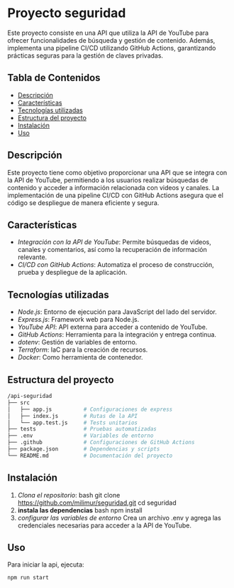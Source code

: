 # Proyecto seguridad

Este proyecto consiste en una API que utiliza la API de YouTube para ofrecer funcionalidades de búsqueda y gestión de contenido. Además, implementa una pipeline CI/CD utilizando GitHub Actions, garantizando prácticas seguras para la gestión de claves privadas.

## Tabla de Contenidos

- [Descripción](#descripción)
- [Características](#características)
- [Tecnologías utilizadas](#tecnologías-utilizadas)
- [Estructura del proyecto](#estructura-del-proyecto)
- [Instalación](#instalación)
- [Uso](#uso)

## Descripción

Este proyecto tiene como objetivo proporcionar una API que se integra con la API de YouTube, permitiendo a los usuarios realizar búsquedas de contenido y acceder a información relacionada con videos y canales. La implementación de una pipeline CI/CD con GitHub Actions asegura que el código se despliegue de manera eficiente y segura.

## Características

- *Integración con la API de YouTube*: Permite búsquedas de videos, canales y comentarios, así como la recuperación de información relevante.
- *CI/CD con GitHub Actions*: Automatiza el proceso de construcción, prueba y despliegue de la aplicación.


## Tecnologías utilizadas

- *Node.js*: Entorno de ejecución para JavaScript del lado del servidor.
- *Express.js*: Framework web para Node.js.
- *YouTube API*: API externa para acceder a contenido de YouTube.
- *GitHub Actions*: Herramienta para la integración y entrega continua.
- *dotenv*: Gestión de variables de entorno.
- *Terraform*: IaC para la creación de recursos.
- *Docker*: Como herramienta de contenedor.  

## Estructura del proyecto
```bash
/api-seguridad
├── src
│   ├── app.js          # Configuraciones de express
│   ├── index.js        # Rutas de la API
│   └── app.test.js     # Tests unitarios
├── tests               # Pruebas automatizadas
├── .env                # Variables de entorno
├── .github             # Configuraciones de GitHub Actions
├── package.json        # Dependencias y scripts
└── README.md           # Documentación del proyecto
```


## Instalación
1. *Clona el repositorio*:
   bash
   git clone https://github.com/milimur/seguridad.git
   cd seguridad
2. **instala las dependencias**
    bash
    npm install
3. *configurar las variables de entorno*
   Crea un archivo .env y agrega las credenciales necesarias para acceder a la       API de YouTube.


## Uso
Para iniciar la api, ejecuta:
```bash
npm run start
```
